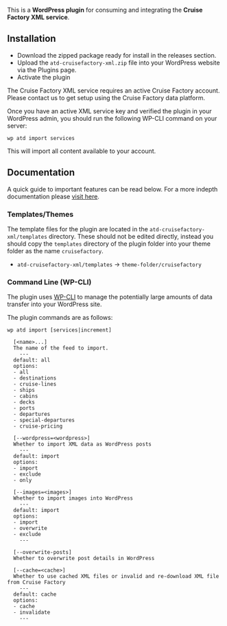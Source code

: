 This is a **WordPress plugin** for consuming and integrating the **Cruise Factory XML service**.

Installation
------------
* Download the zipped package ready for install in the releases section.
* Upload the `atd-cruisefactory-xml.zip` file into your WordPress website via the Plugins page.
* Activate the plugin

The Cruise Factory XML service requires an active Cruise Factory account. Please contact us to get setup using the Cruise Factory data platform.

Once you have an active XML service key and verified the plugin in your WordPress admin, you should run the following WP-CLI command on your server:

```
wp atd import services
```

This will import all content available to your account.

Documentation
-------------
A quick guide to important features can be read below. For a more indepth documentation please [visit here](https://www.agenttraveldata.com.au/wordpress/xml-plugin).
### Templates/Themes
The template files for the plugin are located in the `atd-cruisefactory-xml/templates` directory. These should not be edited directly, instead you should copy the `templates` directory of the plugin folder into your theme folder as the name `cruisefactory`.
* `atd-cruisefactory-xml/templates` -> `theme-folder/cruisefactory`

### Command Line (WP-CLI)
The plugin uses [WP-CLI](https://wp-cli.org/) to manage the potentially large amounts of data transfer into your WordPress site.

The plugin commands are as follows:
```
wp atd import [services|increment]

  [<name>...]
  The name of the feed to import.
    ---
  default: all
  options:
  - all
  - destinations
  - cruise-lines
  - ships
  - cabins
  - decks
  - ports
  - departures
  - special-departures
  - cruise-pricing

  [--wordpress=<wordpress>]
  Whether to import XML data as WordPress posts
    ---
  default: import
  options:
  - import
  - exclude
  - only

  [--images=<images>]
  Whether to import images into WordPress
    ---
  default: import
  options:
  - import
  - overwrite
  - exclude
    ---

  [--overwrite-posts]
  Whether to overwrite post details in WordPress

  [--cache=<cache>]
  Whether to use cached XML files or invalid and re-download XML file from Cruise Factory
    ---
  default: cache
  options:
  - cache
  - invalidate
    ---
```